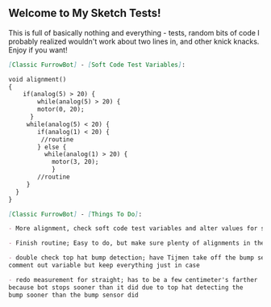 ## Welcome to My Sketch Tests!

This is full of basically nothing and everything - tests, random bits of code I probably realized wouldn't work about two lines in, and other knick knacks. Enjoy if you want!


```markdown
[Classic FurrowBot] - [Soft Code Test Variables]:

void alignment()
{
    if(analog(5) > 20) {
        while(analog(5) > 20) {
        motor(0, 20);
      }
     while(analog(5) < 20) {
        if(analog(1) < 20) {
         //routine
        } else {
          while(analog(1) > 20) {
            motor(3, 20); 
            }
        //routine
     }
  }
}

```
```markdown
[Classic FurrowBot] - [Things To Do]:

- More alignment, check soft code test variables and alter values for start with CBH

- Finish routine; Easy to do, but make sure plenty of alignments in there

- double check top hat bump detection; have Tijmen take off the bump sensor, 
comment out variable but keep everything just in case

- redo measurement for straight; has to be a few centimeter's farther 
because bot stops sooner than it did due to top hat detecting the 
bump sooner than the bump sensor did

```

